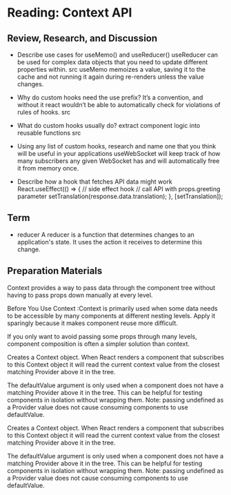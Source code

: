 # Reading: Context API

## Review, Research, and Discussion

- Describe use cases for useMemo() and useReducer()
useReducer can be used for complex data objects that you need to update different properties within. src useMemo memoizes a value, saving it to the cache and not running it again during re-renders unless the value changes.
- Why do custom hooks need the use prefix?
It’s a convention, and without it react wouldn’t be able to automatically check for violations of rules of hooks. src


- What do custom hooks usually do?
extract component logic into reusable functions src

- Using any list of custom hooks, research and name one that you think will be useful in your applications
useWebSocket will keep track of how many subscribers any given WebSocket has and will automatically free it from memory once.


- Describe how a hook that fetches API data might work
React.useEffect(() => { // side effect hook // call API with props.greeting parameter setTranslation(response.data.translation); }, [setTranslation]);


## Term
- reducer A reducer is a function that determines changes to an application's state. It uses the action it receives to determine this change.

## Preparation Materials
Context provides a way to pass data through the component tree without having to pass props down manually at every level.

Before You Use Context :Context is primarily used when some data needs to be accessible by many components at different nesting levels. Apply it sparingly because it makes component reuse more difficult.

If you only want to avoid passing some props through many levels, component composition is often a simpler solution than context.

Creates a Context object. When React renders a component that subscribes to this Context object it will read the current context value from the closest matching Provider above it in the tree.

The defaultValue argument is only used when a component does not have a matching Provider above it in the tree. This can be helpful for testing components in isolation without wrapping them. Note: passing undefined as a Provider value does not cause consuming components to use defaultValue.

Creates a Context object. When React renders a component that subscribes to this Context object it will read the current context value from the closest matching Provider above it in the tree.

The defaultValue argument is only used when a component does not have a matching Provider above it in the tree. This can be helpful for testing components in isolation without wrapping them. Note: passing undefined as a Provider value does not cause consuming components to use defaultValue.

